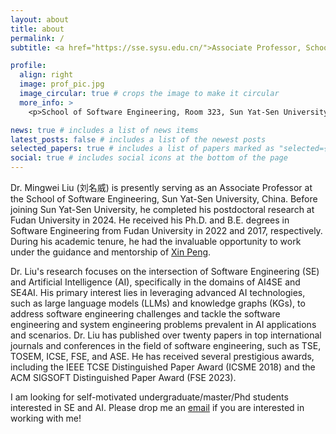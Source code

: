```yaml
---
layout: about
title: about
permalink: /
subtitle: <a href="https://sse.sysu.edu.cn/">Associate Professor, School of Software Engineering, Sun Yat-Sen University (中山大学)</a>

profile:
  align: right
  image: prof_pic.jpg
  image_circular: true # crops the image to make it circular
  more_info: >
    <p>School of Software Engineering, Room 323, Sun Yat-Sen University (Zhuhai Campus)</p>

news: true # includes a list of news items
latest_posts: false # includes a list of the newest posts
selected_papers: true # includes a list of papers marked as "selected={true}"
social: true # includes social icons at the bottom of the page
---
```


Dr. Mingwei Liu (刘名威) is presently serving as an Associate Professor at the School of Software Engineering, Sun Yat-Sen University, China. 
Before joining Sun Yat-Sen University, he completed his postdoctoral research at Fudan University in 2024. 
He received his Ph.D. and B.E. degrees in Software Engineering from Fudan University in 2022 and 2017, respectively. 
During his academic tenure, he had the invaluable opportunity to work under the guidance and mentorship of [Xin Peng](https://cspengxin.github.io/).


Dr. Liu's research focuses on the intersection of Software Engineering (SE) and Artificial Intelligence (AI), specifically in the domains of AI4SE and SE4AI.
His primary interest lies in leveraging advanced AI technologies, such as large language models (LLMs) and knowledge graphs (KGs), to address software engineering challenges and tackle the software engineering and system engineering problems prevalent in AI applications and scenarios.
Dr. Liu has published over twenty papers in top international journals and conferences in the field of software engineering, such as TSE, TOSEM, ICSE, FSE, and ASE. He has received several prestigious awards, including the IEEE TCSE Distinguished Paper Award (ICSME 2018) and the ACM SIGSOFT Distinguished Paper Award (FSE 2023).

I am looking for self-motivated undergraduate/master/Phd students interested in SE and AI. Please drop me an [email](lmwtclmwtc@outlook.com) if you are interested in working with me!

<!--
# Write your biography here. Tell the world about yourself. Link to your favorite [subreddit](http://reddit.com). You can put a picture in, too. The code is already in, just name your picture `prof_pic.jpg` and put it in the `img/` folder.

# Put your address / P.O. box / other info right below your picture. You can also disable any of these elements by editing `profile` property of the YAML header of your `_pages/about.md`. Edit `_bibliography/papers.bib` and Jekyll will render your [publications page](/al-folio/publications/) automatically.

-->